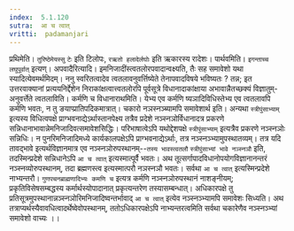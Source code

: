 ```yaml
---
index:  5.1.120
sutra:  आ च त्वात्
vritti:  padamanjari
---
```


प्रथिमेति। `तुरिष्ठेमेयस्सु` `टेः` इति टिलोपः, `रऋतो हलादेर्लघोः` इति ऋकारस्य रादेशः। पार्थवमिति। `इगन्ताच्च लघुपूर्वात्` इत्यण्।
	अपवादैरित्यादि। इमनिजादींस्त्वतलोरपवादान्वक्ष्यति, तैः सह समावेशो यथा स्यादित्येवमर्थमिदम्। ननु स्वरितत्वादेव त्वतलावनुवर्त्तिष्येते तेनापवादविषये भविष्यतः ? तन्न; इत उत्तरवाक्यानां प्रत्ययनिर्द्देशेन निराकांक्षत्वात्त्वतलोरपि पूर्वसूत्रे विधानादाकांक्षाया अभावान्नैतच्छक्यं विज्ञातुम्-अनुवर्त्तेते त्वतलाविति। कर्मणि च विधानाराथमिति। येभ्य एव कर्मणि ष्यञादिविधिस्तेभ्य एव त्वतलावपि कर्मणि भवतः, न तु ङयाप्प्रातिपदिकमात्रात्। चकारो नञस्नञ्ब्यामपि समावेशार्थ इति। अन्यथा `स्त्रीपुंसाभ्याम्` इत्यस्य विधित्वपक्षे प्राग्भवनाद्येऽर्थास्तानपेक्ष्य तत्रैव प्रदेशे नञ्स्नञोर्विधानादत्र प्रकरणे सन्निधानाभावान्नेमनिजादिवत्समावेशसिद्धिः। परिभाषात्वेऽपि यथोद्देशपक्षे `स्त्रीपुंसाभ्याम्` इत्यत्रैव प्रकरणे नञ्स्नञोः सन्निधिः। न पुनरिमनिजादिमध्ये कार्यकालपक्षेऽपि प्राग्भवनाद्येऽर्थाः, तत्र नञ्स्नञ्भ्यामुपस्थातव्यम्। तत्र यदि तावद्भावे इत्यर्थविज्ञानमात्र एव नञ्स्नञोरुपस्थानम्--`तस्य भावस्त्वतलौ` `स्त्रीपुंसाभ्यां भावे नञ्स्नञौ` इति, तदस्मिन्प्रदेशे सन्निधानेऽपि `आ च त्वात्` इत्यस्मात्पूर्वै भवतः। अथ तूत्सर्गापादविधानोपयोगविज्ञानानन्तरं नञ्स्नव्योरुपस्थानम्, तदा ब्रह्मणस्त्व इत्यस्मात्परौ नञस्नञौ भवतः। सर्वथा `आ च त्वात्` इत्यस्मिन्प्रदेशे नाभ्यन्तरौ। `गुणपचनब्राह्मणादिभ्यः कमणि च` इत्यत्र कर्मणि नञ्स्नञोरुपस्थानं नाशङ्नीयम्; प्रकृतिविसेषसम्बद्धस्य कर्मार्थस्योपादानात् प्रकृत्यन्तरेण तस्यासम्बन्धात्। अधिकारपक्षे तु प्रतिसूत्रमुपस्थानान्नञ्स्नञोरिमनिजादिष्वन्तर्भावाद् `आ च त्वात्` इत्येव नञ्स्नञ्भ्यामपि समावेशः सिध्यति। अथ तत्राप्यर्थस्यैवावधित्वादर्थेष्वेवोपस्थानम्, ततोऽधिकारपक्षेऽपि नाभ्यन्तरत्वमिति सर्वथा चकारेणैव नञ्स्नञ्भ्यां समावेशो वाच्यः ।।

